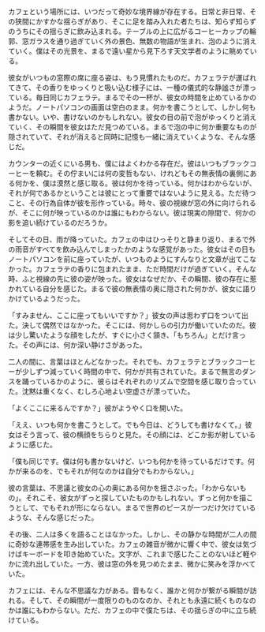 カフェという場所には、いつだって奇妙な境界線が存在する。日常と非日常、その狭間にかすかな揺らぎがあり、そこに足を踏み入れた者たちは、知らず知らずのうちにその揺らぎに飲み込まれる。テーブルの上に広がるコーヒーカップの輪郭、窓ガラスを通り過ぎていく外の景色、無数の物語が生まれ、泡のように消えていく。僕はその光景を、まるで遠い星から見下ろす天文学者のように眺めている。

彼女がいつもの窓際の席に座る姿は、もう見慣れたものだ。カフェラテが運ばれてきて、その香りをゆっくりと吸い込む様子には、一種の儀式的な静謐さが漂っている。毎日同じカフェラテ。まるでその一杯が、彼女の時間を止めているかのようだ。ノートパソコンの画面は空白のまま。何かを書こうとして、しかし何も書かない。いや、書けないのかもしれない。彼女の目の前で泡がゆっくりと消えていく、その瞬間を彼女はただ見つめている。まるで泡の中に何か重要なものが隠されていて、それが消えると同時に記憶も一緒に消えていくような、そんな感じだ。

カウンターの近くにいる男も、僕にはよくわかる存在だ。彼はいつもブラックコーヒーを頼む。その佇まいには何の変哲もない、けれどもその無表情の裏側にある何かを、僕は漠然と感じ取る。彼は何かを待っている。何かはわからないが、それが何であるかということは彼にとって重要ではないように見える。ただ待つこと、その行為自体が彼を形作っている。時々、彼の視線が窓の外に向けられるが、そこに何が映っているのかは誰にもわからない。彼は現実の隙間で、何かの影を追い続けているのだろうか。

そしてその日、雨が降っていた。カフェの中はひっそりと静まり返り、まるで外の雨音がすべてを飲み込んでしまったかのような感覚があった。彼女はその日もノートパソコンを前に座っていたが、いつものようにすんなりと文章が出てこなかった。カフェラテの香りに包まれたまま、ただ時間だけが過ぎていく。そんな時、ふと視線の先に彼の姿が映った。彼女はなぜだか、その瞬間、彼の存在に惹かれている自分を感じた。まるで彼の無表情の奥に隠された何かが、彼女に語りかけているようだった。

「すみません、ここに座ってもいいですか？」彼女の声は思わず口をついて出た。決して偶然ではなかった。そこには、何かしらの引力が働いていたのだ。彼は少し驚いたような顔をしたが、すぐに小さく頷き、「もちろん」とだけ言った。その声には、何か深い静けさがあった。

二人の間に、言葉はほとんどなかった。それでも、カフェラテとブラックコーヒーが少しずつ減っていく時間の中で、何かが共有されていた。まるで無言のダンスを踊っているかのように、彼らはそれぞれのリズムで空間を感じ取り合っていた。沈黙は重くなく、むしろ心地よい空虚さが漂っていた。

「よくここに来るんですか？」彼がようやく口を開いた。

「ええ、いつも何かを書こうとして。でも今日は、どうしても書けなくて。」彼女はそう言って、彼の横顔をちらりと見た。その顔には、どこか影が射しているように感じた。

「僕も同じです。僕は何も書かないけど、いつも何かを待っているだけです。何かが来るのを、でもそれが何なのかは自分でもわからない。」

彼の言葉は、不思議と彼女の心の奥にある何かを揺さぶった。「わからないもの」。それこそ、彼女がずっと探していたものかもしれない。ずっと何かを描こうとして、でもそれが形にならない。まるで世界のピースが一つだけ欠けているような、そんな感じだった。

その後、二人は多くを語ることはなかった。しかし、その静かな時間が二人の間に奇妙な連帯感を生み出していた。カフェの雑音が微かに響く中で、彼女は気づけばキーボードを叩き始めていた。文字が、これまで感じたことのないほど軽やかに流れ出していた。一方、彼は窓の外を見つめたまま、微かに笑みを浮かべていた。

カフェには、そんな不思議な力がある。音もなく、誰かと何かが繋がる瞬間が訪れる。そして、その瞬間が一度限りのものなのか、それとも永遠に続くものなのかは誰にもわからない。ただ、カフェの中で僕たちは、その揺らぎの中に立ち続けている。